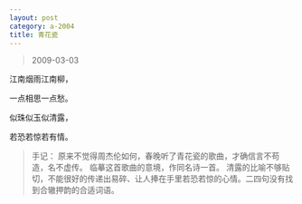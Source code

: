 ```yaml
---
layout: post
category: a-2004
title: 青花瓷
---
```


> 2009-03-03

江南烟雨江南柳，

一点相思一点愁。

似珠似玉似清露，

若恐若惊若有情。

> 手记：
> 原来不觉得周杰伦如何，春晚听了青花瓷的歌曲，才确信言不苟造，名不虚传。 临摹这首歌曲的意境，作同名诗一首。
> 清露的比喻不够贴切，不能很好的传递出易碎、让人捧在手里若恐若惊的心情。二四句没有找到合辙押韵的合适词语。